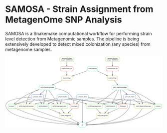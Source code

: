# SAMOSA - Strain Assignment from MetagenOme SNP Analysis 

SAMOSA is a Snakemake computational workflow for performing strain level detection from Metagenomic samples. The pipeline is being extensively developed to detect mixed colonization (any species) from metagenome samples.


![Workflow](https://github.com/alipirani88/samosa/blob/main/dag.svg)
